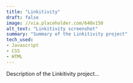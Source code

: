 ```yaml
---
title: "Linkitivity"
draft: false
image: //via.placeholder.com/640x150
alt_text: "Linkitivity screenshot"
summary: "Summary of the Linkitivity project"
tech_used:
- Javascript
- CSS
- HTML
---
```


Description  of the Linkitivity project...

